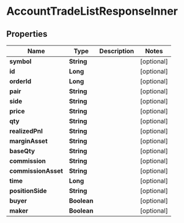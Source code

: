 

# AccountTradeListResponseInner


## Properties

| Name | Type | Description | Notes |
|------------ | ------------- | ------------- | -------------|
|**symbol** | **String** |  |  [optional] |
|**id** | **Long** |  |  [optional] |
|**orderId** | **Long** |  |  [optional] |
|**pair** | **String** |  |  [optional] |
|**side** | **String** |  |  [optional] |
|**price** | **String** |  |  [optional] |
|**qty** | **String** |  |  [optional] |
|**realizedPnl** | **String** |  |  [optional] |
|**marginAsset** | **String** |  |  [optional] |
|**baseQty** | **String** |  |  [optional] |
|**commission** | **String** |  |  [optional] |
|**commissionAsset** | **String** |  |  [optional] |
|**time** | **Long** |  |  [optional] |
|**positionSide** | **String** |  |  [optional] |
|**buyer** | **Boolean** |  |  [optional] |
|**maker** | **Boolean** |  |  [optional] |



